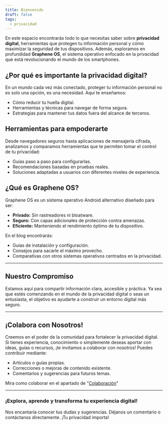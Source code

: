 ```yaml
---
title: Bienvenido
draft: false
tags:
  - privacidad
---
```



En este espacio encontrarás todo lo que necesitas saber sobre **privacidad digital**, herramientas que protegen tu información personal y cómo maximizar la seguridad de tus dispositivos. Además, exploramos en profundidad **Graphene OS**, el sistema operativo enfocado en la privacidad que está revolucionando el mundo de los smartphones.

## ¿Por qué es importante la privacidad digital?

En un mundo cada vez más conectado, proteger tu información personal no es solo una opción, es una necesidad. Aquí te enseñamos:
- Cómo reducir tu huella digital.
- Herramientas y técnicas para navegar de forma segura.
- Estrategias para mantener tus datos fuera del alcance de terceros.

## Herramientas para empoderarte

Desde navegadores seguros hasta aplicaciones de mensajería cifrada, analizamos y comparamos herramientas que te permiten tomar el control de tu privacidad:
- Guías paso a paso para configurarlas.
- Recomendaciones basadas en pruebas reales.
- Soluciones adaptadas a usuarios con diferentes niveles de experiencia.

## ¿Qué es Graphene OS?

Graphene OS es un sistema operativo Android alternativo diseñado para ser:
- **Privado:** Sin rastreadores ni bloatware.
- **Seguro:** Con capas adicionales de protección contra amenazas.
- **Eficiente:** Manteniendo el rendimiento óptimo de tu dispositivo.

En el blog encontrarás:
- Guías de instalación y configuración.
- Consejos para sacarle el máximo provecho.
- Comparativas con otros sistemas operativos centrados en la privacidad.

---

## Nuestro Compromiso

Estamos aquí para compartir información clara, accesible y práctica. Ya sea que estés comenzando en el mundo de la privacidad digital o seas un entusiasta, el objetivo es ayudarte a construir un entorno digital más seguro.

---

## ¡Colabora con Nosotros!

Creemos en el poder de la comunidad para fortalecer la privacidad digital. Si tienes experiencia, conocimiento o simplemente deseas aportar con ideas, guías o recursos, ¡te invitamos a colaborar con nosotros! Puedes contribuir mediante:
- Artículos o guías propias.
- Correcciones o mejoras de contenido existente.
- Comentarios y sugerencias para futuros temas.

Mira como colaborar en el apartado de "[Colaboración](https://goespana.github.io/gosespana/Otros/colaboracion)"

---

### ¡Explora, aprende y transforma tu experiencia digital!
Nos encantaría conocer tus dudas y sugerencias. Déjanos un comentario o contáctanos directamente. ¡Tu privacidad importa!
